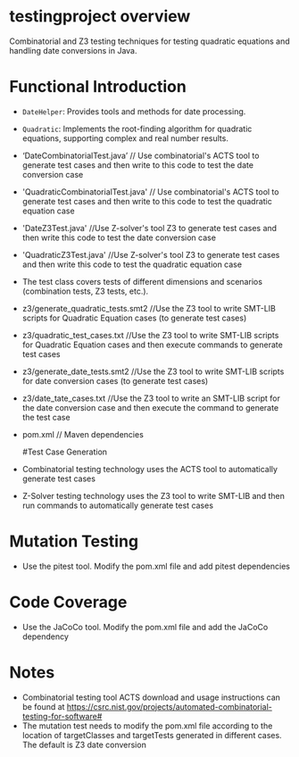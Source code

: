 # testingproject overview
Combinatorial and Z3 testing techniques for testing quadratic equations and handling date conversions in Java.

# Functional Introduction

- `DateHelper`: Provides tools and methods for date processing.
- `Quadratic`: Implements the root-finding algorithm for quadratic equations, supporting complex and real number results.
- ‘DateCombinatorialTest.java’ // Use combinatorial's ACTS tool to generate test cases and then write to this code to test the date conversion case
- 'QuadraticCombinatorialTest.java' // Use combinatorial's ACTS tool to generate test cases and then write to this code to test the quadratic equation case
- 'DateZ3Test.java' //Use Z-solver's tool Z3 to generate test cases and then write this code to test the date conversion case
- 'QuadraticZ3Test.java' //Use Z-solver's tool Z3 to generate test cases and then write this code to test the quadratic equation case
- The test class covers tests of different dimensions and scenarios (combination tests, Z3 tests, etc.).
- z3/generate_quadratic_tests.smt2 //Use the Z3 tool to write SMT-LIB scripts for Quadratic Equation cases (to generate test cases)
- z3/quadratic_test_cases.txt //Use the Z3 tool to write SMT-LIB scripts for Quadratic Equation cases and then execute commands to generate test cases
- z3/generate_date_tests.smt2 //Use the Z3 tool to write SMT-LIB scripts for date conversion cases (to generate test cases)
- z3/date_tate_cases.txt //Use the Z3 tool to write an SMT-LIB script for the date conversion case and then execute the command to generate the test case
- pom.xml // Maven dependencies

  #Test Case Generation
- Combinatorial testing technology uses the ACTS tool to automatically generate test cases
- Z-Solver testing technology uses the Z3 tool to write SMT-LIB and then run commands to automatically generate test cases

# Mutation Testing
- Use the pitest tool. Modify the pom.xml file and add pitest dependencies 

# Code Coverage
- Use the JaCoCo tool. Modify the pom.xml file and add the JaCoCo dependency

# Notes
- Combinatorial testing tool ACTS download and usage instructions can be found at https://csrc.nist.gov/projects/automated-combinatorial-testing-for-software#
- The mutation test needs to modify the pom.xml file according to the location of targetClasses and targetTests generated in different cases. The default is Z3 date conversion
